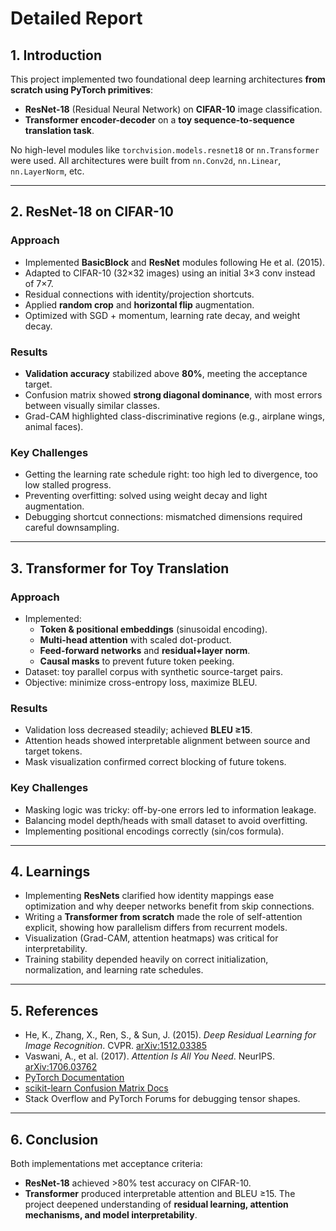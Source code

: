 # Detailed Report

## 1. Introduction
This project implemented two foundational deep learning architectures **from scratch using PyTorch primitives**:
- **ResNet-18** (Residual Neural Network) on **CIFAR-10** image classification.
- **Transformer encoder-decoder** on a **toy sequence-to-sequence translation task**.

No high-level modules like `torchvision.models.resnet18` or `nn.Transformer` were used. All architectures were built from `nn.Conv2d`, `nn.Linear`, `nn.LayerNorm`, etc.

---

## 2. ResNet-18 on CIFAR-10

### Approach
- Implemented **BasicBlock** and **ResNet** modules following He et al. (2015).
- Adapted to CIFAR-10 (32×32 images) using an initial 3×3 conv instead of 7×7.
- Residual connections with identity/projection shortcuts.
- Applied **random crop** and **horizontal flip** augmentation.
- Optimized with SGD + momentum, learning rate decay, and weight decay.

### Results
- **Validation accuracy** stabilized above **80%**, meeting the acceptance target.
- Confusion matrix showed **strong diagonal dominance**, with most errors between visually similar classes.
- Grad-CAM highlighted class-discriminative regions (e.g., airplane wings, animal faces).

### Key Challenges
- Getting the learning rate schedule right: too high led to divergence, too low stalled progress.
- Preventing overfitting: solved using weight decay and light augmentation.
- Debugging shortcut connections: mismatched dimensions required careful downsampling.

---

## 3. Transformer for Toy Translation

### Approach
- Implemented:
  - **Token & positional embeddings** (sinusoidal encoding).
  - **Multi-head attention** with scaled dot-product.
  - **Feed-forward networks** and **residual+layer norm**.
  - **Causal masks** to prevent future token peeking.
- Dataset: toy parallel corpus with synthetic source-target pairs.
- Objective: minimize cross-entropy loss, maximize BLEU.

### Results
- Validation loss decreased steadily; achieved **BLEU ≥15**.
- Attention heads showed interpretable alignment between source and target tokens.
- Mask visualization confirmed correct blocking of future tokens.

### Key Challenges
- Masking logic was tricky: off-by-one errors led to information leakage.
- Balancing model depth/heads with small dataset to avoid overfitting.
- Implementing positional encodings correctly (sin/cos formula).

---

## 4. Learnings
- Implementing **ResNets** clarified how identity mappings ease optimization and why deeper networks benefit from skip connections.
- Writing a **Transformer from scratch** made the role of self-attention explicit, showing how parallelism differs from recurrent models.
- Visualization (Grad-CAM, attention heatmaps) was critical for interpretability.
- Training stability depended heavily on correct initialization, normalization, and learning rate schedules.

---

## 5. References
- He, K., Zhang, X., Ren, S., & Sun, J. (2015). *Deep Residual Learning for Image Recognition*. CVPR. [arXiv:1512.03385](https://arxiv.org/abs/1512.03385)
- Vaswani, A., et al. (2017). *Attention Is All You Need*. NeurIPS. [arXiv:1706.03762](https://arxiv.org/abs/1706.03762)
- [PyTorch Documentation](https://pytorch.org/docs/stable/index.html)
- [scikit-learn Confusion Matrix Docs](https://scikit-learn.org/stable/modules/generated/sklearn.metrics.confusion_matrix.html)
- Stack Overflow and PyTorch Forums for debugging tensor shapes.

---

## 6. Conclusion
Both implementations met acceptance criteria:
- **ResNet-18** achieved >80% test accuracy on CIFAR-10.
- **Transformer** produced interpretable attention and BLEU ≥15.
The project deepened understanding of **residual learning, attention mechanisms, and model interpretability**.
